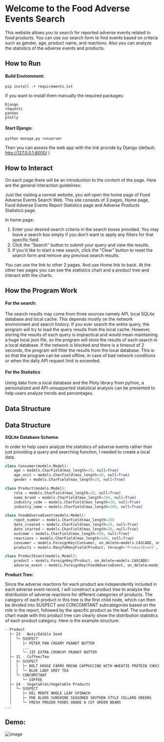# Welcome to the Food Adverse Events Search

This website allows you to search for reported adverse events related to food products. You can use our search form to find events based on criteria such as gender, age, product name, and reactions. Also you can analyze the statistics of the adverse events and products.

## How to Run

#### Build Environment:

```shell
pip install -r requirements.txt
```

If you want to install them manually the required packages: 

```
Django
requests
pandas
plotly
```

#### Start Django:

```shell
python manage.py runserver
```

Then you can assess the web app with the link provide by Django (default: http://127.0.0.1:8000/ )

## How to Interact

On each page there will be an introduction to the content of the page. Here are the general interaction guidelines: 

Just like visiting a normal website, you will open the home page of Food Adverse Events Search Web. This site consists of 3 pages, Home page, Food Adverse Events Report Statistics page and Adverse Products Statistics page.

In home page:

1. Enter your desired search criteria in the search boxes provided. You may leave a search box empty if you don't want to apply any filters for that specific field.
2. Click the "Search" button to submit your query and view the results.
3. If you'd like to start a new search, click the "Clear" button to reset the search form and remove any previous search results.

You can use the link to other 2 pages. And use Home link to back. At the other two pages you can see the statistics chart and a product tree and interact with the charts.

## How the Program Work

#### For the search:

The search results may come from three sources namely API, local SQLite database and local cache. This depends mostly on the network environment and search history. If you ever search the entire query, the program will try to load the query results from the local cache. However, storing the results of each query is impractical and would mean maintaining a huge local json file, so the program will store the results of each search in a local database. If the network is blocked and there is a timeout of 2 seconds, the program will filter the results from the local database. This is so that the program can be used offline, in case of bad network conditions or when the daily API request limit is exceeded.

#### For the Statistics

Using data from a local database and the Ploty library from python, a personalized and API-unsupported statistical analysis can be presented to help users analyze trends and percentages.

## Data Structure

## Data Structure 

**SQLite Database Schema:**

In order to help users analyze the statistics of adverse events rather than just providing a query and searching function, I needed to create a local data.

```python
class Consumer(models.Model):
    age = models.CharField(max_length=20, null=True)
    age_unit = models.CharField(max_length=20, null=True)
    gender = models.CharField(max_length=20, null=True)

class Product(models.Model):
    role = models.CharField(max_length=20, null=True)
    name_brand = models.CharField(max_length=200, null=True)
    industry_code = models.CharField(max_length=20, null=True)  
    industry_name = models.CharField(max_length=200, null=True)

class FoodAdverseEvent(models.Model):
    repot_number = models.CharField(max_length=20)
    date_created = models.CharField(max_length=20, null=True)
    date_started = models.CharField(max_length=20, null=True)
    outcome = models.CharField(max_length=500, null=True)
    reactions = models.CharField(max_length=500, null=True)
    consumer = models.ForeignKey(Consumer, on_delete=models.CASCADE, null=True)
    products = models.ManyToManyField(Product, through='ProductEvent', null=True)

class ProductEvent(models.Model):
    product = models.ForeignKey(Product, on_delete=models.CASCADE)
    adverse_event = models.ForeignKey(FoodAdverseEvent, on_delete=models.CASCADE)
```

**Product Tree:**

Since the adverse reactions for each product are independently included in each adverse event record, I will construct a product tree to analyze the distribution of adverse reactions for different categories of products. The category of each product in this tree is the first child node, which can then be divided into SUSPECT and CONCOMITANT subcategories based on the role in the report, followed by the specific product as the leaf. The sunburst chart made with this product tree can clearly show the distribution statistics of each product category. Here is the example structure:

```bash
- Product
  ├─ 23 - Nuts/Edible Seed
  │  └─ SUSPECT
  │     ├─ PETER PAN CREAMY PEANUT BUTTER
  │     ...
  │     └─ JIF EXTRA CRUNCHY PEANUT BUTTER
  ├─ 31 - Coffee/Tea
  │  ├─ SUSPECT
  │  │  ├─ BOLT HOUSE FARMS MOCHA CAPPUCCINO WITH WHEATIE PROTEIN CHOCOLATE
  │  │  └─ BLUE LADY GREY TEA
  │  └─ CONCOMITANT
  │     └─ COFFEE
  ├─ 24 - Vegetables/Vegetable Products
  │  └─ SUSPECT
  │     ├─ DEL MONTE WHOLE LEAF SPINACH
  │     ├─ PHE ALENS SUNSHINE SEASONED SOUTHEN STYLE COLLARD GREENS
  │     └─ FRESH FROZEN FOODS GRADE A CUT GREEN BEANS
...
```

## Demo:

![image](https://github.com/Focusjd/Food-Adverse-Event-Search/blob/master/demo/demo.gif)
